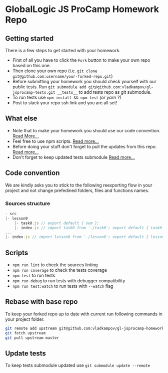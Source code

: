 # GlobalLogic JS ProCamp Homework Repo

## Getting started

There is a few steps to get started with your homework.

- First of all you have to click the `Fork` button to make your own repo based on this one.
- Then clone your own repo (i.e. `git clone git@github.com:username/your-forked-repo.git`)
- Before submitting your homework you should check yourself with our public tests. Run `git submodule add git@github.com:vladkampov/gl-jsprocamp-tests.git __tests__` to add tests repo as git submodule.
- To run tests use `npm install && npm test` *(or yarn`?)*
- Post to slack your repo ssh link and you are all set!

## What else

- Note that to make your homework you should use our code convention. [Read More...](#code-convention)
- Feel free to use npm scripts. [Read more...](#scripts)
- Before doing your stuff don't forget to pull the updates from this repo. [Read more...](#rebase-with-base-repo)
- Don't forget to keep updated tests submodule [Read more...](#update-tests)

## Code convention

We are kindly asks you to stick to the following reexporting flow in your project and not change prefedined folders, files and functions names.

### Sources structure

```javascript
- src
|- lesson0
    |- task0.js // export default { sum };
    |- index.js // import task0 from './task0'; export default { task0 };
...
|- index.js // import lesson0 from './lesson0'; export default { lesson0 };
```

## Scripts

- `npm run lint` to check the sources linting
- `npm run coverage` to check the tests coverage
- `npm test` to run tests
- `npm run debug` to run tests with debugger compatibility
- `npm run test:watch` to run tests with `--watch` flag

## Rebase with base repo

To keep your forked repo up to date with current run following commands in your project folder.

```bash
git remote add upstream git@github.com:vladkampov/gl-jsprocamp-homework.git
git fetch upstream
git pull upstream master
```

## Update tests

To keep tests submodule updated use `git submodule update --remote`
